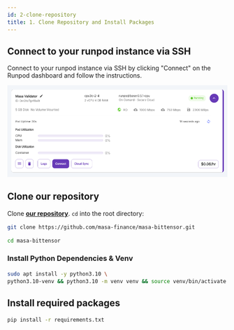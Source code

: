 ```yaml
---
id: 2-clone-repository
title: 1. Clone Repository and Install Packages
---
```


## Connect to your runpod instance via SSH

Connect to your runpod instance via SSH by clicking "Connect" on the Runpod dashboard and follow the instructions.

![Bittensor Environment Setup](./2-click-connect.png)

## Clone our repository

Clone **[our repository](https://github.com/masa-finance/masa-bittensor)**. `cd` into the root directory:

```bash
git clone https://github.com/masa-finance/masa-bittensor.git
```

```bash
cd masa-bittensor
```

### Install Python Dependencies & Venv

```bash
sudo apt install -y python3.10 \
python3.10-venv && python3.10 -m venv venv && source venv/bin/activate && echo "source venv/bin/activate">>~/.bashrc
```

## Install required packages

```bash
pip install -r requirements.txt
```
